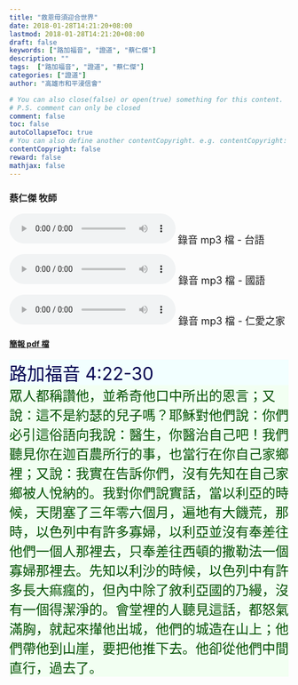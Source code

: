 ```yaml
---
title: "救恩毋須迎合世界"
date: 2018-01-28T14:21:20+08:00
lastmod: 2018-01-28T14:21:20+08:00
draft: false
keywords: ["路加福音", "證道", "蔡仁傑"]
description: ""
tags:  ["路加福音", "證道", "蔡仁傑"]
categories: ["證道"]
author: "高雄市和平浸信會"

# You can also close(false) or open(true) something for this content.
# P.S. comment can only be closed
comment: false
toc: false
autoCollapseToc: true
# You can also define another contentCopyright. e.g. contentCopyright: "This is another copyright."
contentCopyright: false
reward: false
mathjax: false
---
```


### 蔡仁傑 牧師

<audio controls src="https://hbc.nctu.me/mp3-s/s20180128t.mp3"></audio>
<font size="4"> 錄音 mp3 檔 - 台語</font>

<audio controls src="https://hbc.nctu.me/mp3-s/s20180128c.mp3"></audio><font size="4"> 錄音 mp3 檔 - 國語</font>

<audio controls src="https://hbc.nctu.me/mp3-s/s20180128k.mp3"></audio><font size="4"> 錄音 mp3 檔 - 仁愛之家</font>

#### [簡報 pdf 檔](/pdf-s/s20180128.pdf "救恩毋須迎合世界")

<div style="background-color:#F2FFFF"><font size="6", color="#000050">
路加福音 4:22-30
</font>
</div>

<div style="background-color:#F2FFF2"><font size="5", color="005000">
眾人都稱讚他，並希奇他口中所出的恩言；又說：這不是約瑟的兒子嗎？耶穌對他們說：你們必引這俗語向我說：醫生，你醫治自己吧！我們聽見你在迦百農所行的事，也當行在你自己家鄉裡；又說：我實在告訴你們，沒有先知在自己家鄉被人悅納的。我對你們說實話，當以利亞的時候，天閉塞了三年零六個月，遍地有大饑荒，那時，以色列中有許多寡婦，以利亞並沒有奉差往他們一個人那裡去，只奉差往西頓的撒勒法一個寡婦那裡去。先知以利沙的時候，以色列中有許多長大痲瘋的，但內中除了敘利亞國的乃縵，沒有一個得潔淨的。會堂裡的人聽見這話，都怒氣滿胸，就起來攆他出城，他們的城造在山上；他們帶他到山崖，要把他推下去。他卻從他們中間直行，過去了。
</font>
</div>